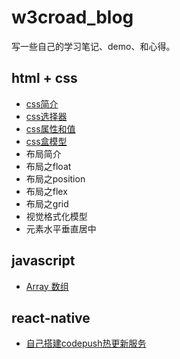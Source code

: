 # w3croad_blog

写一些自己的学习笔记、demo、和心得。

## html + css

- [css简介](html&css/css简介.md)
- [css选择器](html&css/css选择器.md)
- [css属性和值](html&css/css属性和值.md)
- [css盒模型](html&css/box-mode/css-box.md)
- 布局简介
- 布局之float
- 布局之position
- 布局之flex
- 布局之grid
- 视觉格式化模型
- 元素水平垂直居中

## javascript

- [Array 数组](javascript/Array.md)

## react-native

- [自己搭建codepush热更新服务](react-native/codepush.md)
